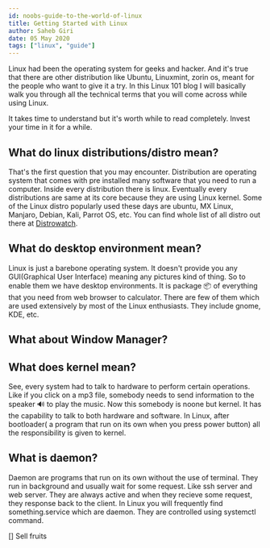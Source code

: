 ```yaml
---
id: noobs-guide-to-the-world-of-linux
title: Getting Started with Linux 
author: Saheb Giri
date: 05 May 2020
tags: ["linux", "guide"]
---
```

Linux had been the operating system for geeks and hacker. And it's true that there are other distribution like Ubuntu, Linuxmint, zorin os, meant for the people who want to give it a try. In this Linux 101 blog I will basically walk you through all the technical terms that you will come across while using Linux. 

It takes time to understand but it's worth while to read completely. Invest your time in it for a while.



## What do linux distributions/distro mean? 

That's the first question that you may encounter. Distribution are operating system that comes with pre installed many software that you need to run a computer. Inside every distribution there is linux. Eventually every distributions are same at its core because they are using Linux kernel. Some of the Linux distro popularly used these days are ubuntu, MX Linux, Manjaro, Debian, Kali, Parrot OS, etc. You can find whole list of all distro out there at [Distrowatch](https://distrowatch.com).


## What do desktop environment mean?

Linux is just a barebone operating system. It doesn't provide you any GUI(Graphical User Interface) meaning any pictures kind of thing. So to enable them we have desktop environments. It is package 📦 of everything that you need from web browser to calculator. There are few of them which are used extensively by most of the Linux enthusiasts. They include gnome, KDE, etc. 

## What about Window Manager?


## What does kernel mean?

See, every system had to talk to hardware to perform certain operations. Like if you click on a mp3 file, somebody needs to send information to the speaker 🔊 to play the music. Now this somebody is noone but kernel. It has the capability to talk to both hardware and software. In Linux, after bootloader( a program that run on its own when you press power button) all the responsibility is given to kernel.

## What is daemon? 

Daemon are programs that run on its own without the use of terminal.  They run in background and usually wait for some request. Like ssh server and web server. They are always active and when they recieve some request, they response back to the client. In Linux you will frequently find something.service which are daemon. They are controlled using systemctl command. 



[] Sell fruits